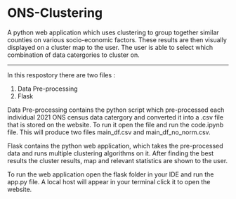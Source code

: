 # ONS-Clustering
A python web application which uses clustering to group together similar counties on various socio-economic factors. These results are then visually displayed on a cluster map to the user. The user is able to select which combination of data catergories to cluster on.

-------------------------------------------

In this respostory there are two files :

1. Data Pre-processing
2. Flask

Data Pre-processing contains the python script which pre-processed each individual 2021 ONS census data catergory and converted it into a .csv file that is stored on the website. To run it open the file and run the code.ipynb file. This will produce two files main_df.csv and main_df_no_norm.csv.

Flask contains the python web application, which takes the pre-processed data and runs multiple clustering algorithms on it. After finding the best results the cluster results, map and relevant statistics are shown to the user.

To run the web application open the flask folder in your IDE and run the app.py file. A local host will appear in your terminal click it to open the website.
